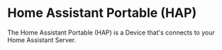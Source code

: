 # Home Assistant Portable (HAP)
The Home Assistant Portable (HAP) is a Device that's connects to your Home Assistant Server.
